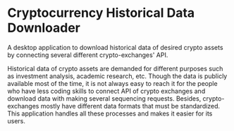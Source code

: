 # Cryptocurrency Historical Data Downloader
A desktop application to download historical data of desired crypto assets by connecting several different crypto-exchanges' API.

Historical data of crypto assets are demanded for different purposes such as investment analysis, academic research, etc. Though the data is publicly available most of the time, it is not always easy to reach it for the people who have less coding skills to connect API of crypto exchanges and download data with making several sequencing requests. Besides, crypto-exchanges mostly have different data formats that must be standardized. This application handles all these processes and makes it easier for its users.
